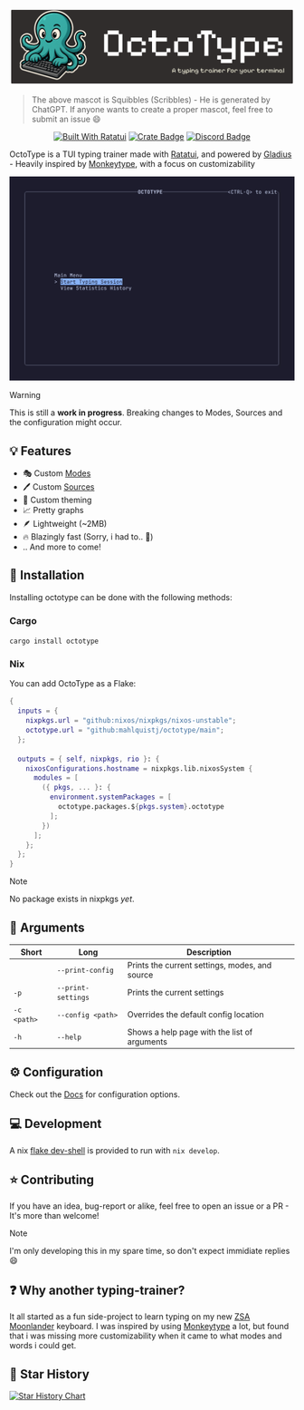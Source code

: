 ![Header](./assets/github-header-banner.png)

> The above mascot is Squibbles (Scribbles) - He is generated by ChatGPT. If
> anyone wants to create a proper mascot, feel free to submit an issue 😄

<div align="center">

[![Built With Ratatui](https://img.shields.io/badge/Built_With_Ratatui-000?logo=ratatui&logoColor=fff)](https://ratatui.rs/)
[![Crate Badge]][Crate]
[![Discord Badge]][Discord]

</div>

OctoType is a TUI typing trainer made with [Ratatui], and powered by [Gladius] -
Heavily inspired by [Monkeytype], with a focus on customizability

![Demo](./assets/demo.gif)

> [!WARNING]
>
> This is still a **work in progress**. Breaking changes to Modes, Sources and
> the configuration might occur.

## 💡 Features

- 🎭 Custom [Modes](https://mahlquistj.github.io/octotype/docs/configuration/modes)
- 🖊️ Custom [Sources](https://mahlquistj.github.io/octotype/docs/configuration/sources)
- 🎨 Custom theming
- 📈 Pretty graphs
- 🪶 Lightweight (~2MB)
- 🔥 Blazingly fast (Sorry, i had to.. 🦀)
- .. And more to come!

## 🔽 Installation

Installing octotype can be done with the following methods:

### Cargo

`cargo install octotype`

### Nix

You can add OctoType as a Flake:

```nix
{
  inputs = {
    nixpkgs.url = "github:nixos/nixpkgs/nixos-unstable";
    octotype.url = "github:mahlquistj/octotype/main";
  };
  
  outputs = { self, nixpkgs, rio }: {
    nixosConfigurations.hostname = nixpkgs.lib.nixosSystem {
      modules = [
        ({ pkgs, ... }: {
          environment.systemPackages = [
            octotype.packages.${pkgs.system}.octotype
          ];
        })
      ];
    };
  };
}
```

> [!NOTE]
> No package exists in nixpkgs _yet_.

## 🔖 Arguments

| Short       | Long               | Description                                    |
| ----------- | ------------------ | ---------------------------------------------- |
|             | `--print-config`   | Prints the current settings, modes, and source |
| `-p`        | `--print-settings` | Prints the current settings                    |
| `-c <path>` | `--config <path>`  | Overrides the default config location          |
| `-h`        | `--help`           | Shows a help page with the list of arguments   |

## ⚙️ Configuration

Check out the [Docs] for configuration options.

## 💻 Development

A nix [flake dev-shell](https://mahlquistj.github.io/octotype/docs/contributing/development/environment#nix-devshell) is provided to run with `nix develop`.

## ⭐ Contributing

If you have an idea, bug-report or alike, feel free to open an issue or a PR -
It's more than welcome!

> [!NOTE]
> I'm only developing this in my spare time, so don't expect immidiate replies 😄

## ❓ Why another typing-trainer?

It all started as a fun side-project to learn typing on my new [ZSA Moonlander]
keyboard. I was inspired by using [Monkeytype] a lot, but found that i was
missing more customizability when it came to what modes and words i could get.

## 🌠 Star History

[![Star History Chart](https://api.star-history.com/svg?repos=mahlquistj/octotype&type=date&legend=top-left)](https://www.star-history.com/#mahlquistj/octotype&type=date&legend=top-left)

<!-- LINKS -->

[Monkeytype]: https://monkeytype.com/
[Ratatui]: https://ratatui.rs/
[Docs]: https://mahlquistj.github.io/octotype/
[ZSA Moonlander]: https://www.zsa.io/moonlander
[Gladius]: https://github.com/mahlquistj/gladius
[Crate]: https://crates.io/crates/octotype
[Crate Badge]: https://img.shields.io/crates/v/octotype
[Discord]: https://discord.gg/zk4SXvdUxj
[Discord Badge]: https://img.shields.io/discord/1416561228561776724?logo=discord&label=Discord


